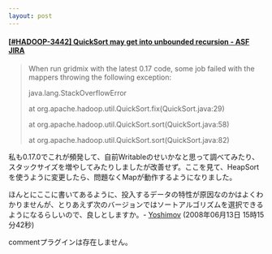 ```yaml
---
layout: post
---
```

<h4>[<a href="https://issues.apache.org/jira/browse/HADOOP-3442">#HADOOP-3442] QuickSort may get into unbounded recursion - ASF JIRA</a></h4>
<blockquote><p>When run gridmix with the latest 0.17 code, some job failed with the mappers throwing the following exception:</p>
<p></p>
<p>java.lang.StackOverflowError</p>
<p>at org.apache.hadoop.util.QuickSort.fix(QuickSort.java:29)</p>
<p>at org.apache.hadoop.util.QuickSort.sort(QuickSort.java:58)</p>
<p>at org.apache.hadoop.util.QuickSort.sort(QuickSort.java:82)</p>
</blockquote>
<p>私も0.17.0でこれが頻発して、自前Writableのせいかなと思って調べてみたり、スタックサイズを増やしてみたりしましたが改善せず。ここを見て、HeapSortを使うように変更したら、問題なくMapが動作するようになりました。</p>
<p>ほんとにここに書いてあるように、投入するデータの特性が原因なのかはよくわかりませんが、とりあえず次のバージョンではソートアルゴリズムを選択できるようになるらしいので、良しとしますか。- <a href="/?page=Yoshimov" class="wikipage">Yoshimov</a> (2008年06月13日 15時15分42秒)</p>
<p><span class="error">commentプラグインは存在しません。</span> </p>
